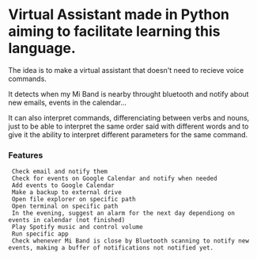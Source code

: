 # Virtual Assistant made in Python aiming to facilitate learning this language.
The idea is to make a virtual assistant that doesn't need to recieve voice commands.

It detects when my Mi Band is nearby throught bluetooth and notify about new emails, events in the calendar...

It can also interpret commands, differenciating between verbs and nouns, just to be able to interpret the same order said with different words and to give it the ability to interpret different parameters for the same command.

### Features
     Check email and notify them
     Check for events on Google Calendar and notify when needed
     Add events to Google Calendar
     Make a backup to external drive
     Open file explorer on specific path
     Open terminal on specific path
     In the evening, suggest an alarm for the next day dependiong on events in calendar (not finished)
     Play Spotify music and control volume
     Run specific app
     Check whenever Mi Band is close by Bluetooth scanning to notify new events, making a buffer of notifications not notified yet.
